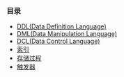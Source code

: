 ### 目录
+ [DDL(Data Definition Language)](https://github.com/Tanglong9344/db/blob/master/SQL/DDL.md)
+ [DML(Data Manipulation Language)](https://github.com/Tanglong9344/db/blob/master/SQL/DML.md)
+ [DCL(Data Control Language)](https://github.com/Tanglong9344/db/blob/master/SQL/DCL.md)
+ [索引]()
+ [存储过程]()
+ [触发器]()
